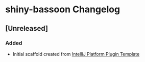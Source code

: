<!-- Keep a Changelog guide -> https://keepachangelog.com -->

# shiny-bassoon Changelog

## [Unreleased]
### Added
- Initial scaffold created from [IntelliJ Platform Plugin Template](https://github.com/JetBrains/intellij-platform-plugin-template)
